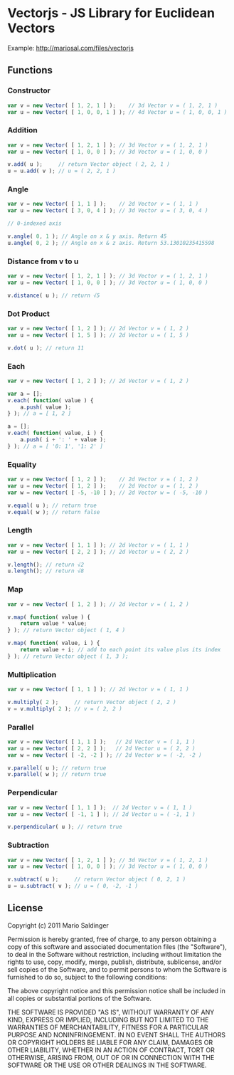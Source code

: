 # Vectorjs - JS Library for Euclidean Vectors #

Example: <http://mariosal.com/files/vectorjs>

## Functions ##

### Constructor ###

```javascript
var v = new Vector( [ 1, 2, 1 ] );    // 3d Vector v = ( 1, 2, 1 )
var u = new Vector( [ 1, 0, 0, 1 ] ); // 4d Vector u = ( 1, 0, 0, 1 )
```

### Addition ###

```javascript
var v = new Vector( [ 1, 2, 1 ] ); // 3d Vector v = ( 1, 2, 1 )
var u = new Vector( [ 1, 0, 0 ] ); // 3d Vector u = ( 1, 0, 0 )

v.add( u );     // return Vector object ( 2, 2, 1 )
u = u.add( v ); // u = ( 2, 2, 1 )
```

### Angle ###

```javascript
var v = new Vector( [ 1, 1 ] );    // 2d Vector v = ( 1, 1 )
var u = new Vector( [ 3, 0, 4 ] ); // 3d Vector u = ( 3, 0, 4 )

// 0-indexed axis

v.angle( 0, 1 ); // Angle on x & y axis. Return 45
u.angle( 0, 2 ); // Angle on x & z axis. Return 53.13010235415598
```

### Distance from v to u ###

```javascript
var v = new Vector( [ 1, 2, 1 ] ); // 3d Vector v = ( 1, 2, 1 )
var u = new Vector( [ 1, 0, 0 ] ); // 3d Vector u = ( 1, 0, 0 )

v.distance( u ); // return √5
```

### Dot Product ###

```javascript
var v = new Vector( [ 1, 2 ] ); // 2d Vector v = ( 1, 2 )
var u = new Vector( [ 1, 5 ] ); // 2d Vector u = ( 1, 5 )

v.dot( u ); // return 11
```

### Each ###

```javascript
var v = new Vector( [ 1, 2 ] ); // 2d Vector v = ( 1, 2 )

var a = [];
v.each( function( value ) {
    a.push( value );
} ); // a = [ 1, 2 ]

a = [];
v.each( function( value, i ) {
    a.push( i + ': ' + value );
} ); // a = [ '0: 1', '1: 2' ]
```

### Equality ###

```javascript
var v = new Vector( [ 1, 2 ] );    // 2d Vector v = ( 1, 2 )
var u = new Vector( [ 1, 2 ] );    // 2d Vector u = ( 1, 2 )
var w = new Vector( [ -5, -10 ] ); // 2d Vector w = ( -5, -10 )

v.equal( u ); // return true
v.equal( w ); // return false
```

### Length ###

```javascript
var v = new Vector( [ 1, 1 ] ); // 2d Vector v = ( 1, 1 )
var u = new Vector( [ 2, 2 ] ); // 2d Vector u = ( 2, 2 )

v.length(); // return √2
u.length(); // return √8
```

### Map ###

```javascript
var v = new Vector( [ 1, 2 ] ); // 2d Vector v = ( 1, 2 )

v.map( function( value ) {
    return value * value;
} ); // return Vector object ( 1, 4 )

v.map( function( value, i ) {
    return value + i; // add to each point its value plus its index
} ); // return Vector object ( 1, 3 ); 
```

### Multiplication ###

```javascript
var v = new Vector( [ 1, 1 ] ); // 2d Vector v = ( 1, 1 )

v.multiply( 2 );     // return Vector object ( 2, 2 )
v = v.multiply( 2 ); // v = ( 2, 2 )
```

### Parallel ###

```javascript
var v = new Vector( [ 1, 1 ] );   // 2d Vector v = ( 1, 1 )
var u = new Vector( [ 2, 2 ] );   // 2d Vector u = ( 2, 2 )
var w = new Vector( [ -2, -2 ] ); // 2d Vector w = ( -2, -2 )

v.parallel( u ); // return true
v.parallel( w ); // return true
```

### Perpendicular ###

```javascript
var v = new Vector( [ 1, 1 ] );  // 2d Vector v = ( 1, 1 )
var u = new Vector( [ -1, 1 ] ); // 2d Vector u = ( -1, 1 )

v.perpendicular( u ); // return true
```

### Subtraction ###

```javascript
var v = new Vector( [ 1, 2, 1 ] ); // 3d Vector v = ( 1, 2, 1 )
var u = new Vector( [ 1, 0, 0 ] ); // 3d Vector u = ( 1, 0, 0 )

v.subtract( u );     // return Vector object ( 0, 2, 1 )
u = u.subtract( v ); // u = ( 0, -2, -1 )
```

## License ##

Copyright (c) 2011 Mario Saldinger

Permission is hereby granted, free of charge, to any person obtaining a copy of this software and associated documentation files (the "Software"), to deal in the Software without restriction, including without limitation the rights to use, copy, modify, merge, publish, distribute, sublicense, and/or sell copies of the Software, and to permit persons to whom the Software is furnished to do so, subject to the following conditions:

The above copyright notice and this permission notice shall be included in all copies or substantial portions of the Software.

THE SOFTWARE IS PROVIDED "AS IS", WITHOUT WARRANTY OF ANY KIND, EXPRESS OR IMPLIED, INCLUDING BUT NOT LIMITED TO THE WARRANTIES OF MERCHANTABILITY, FITNESS FOR A PARTICULAR PURPOSE AND NONINFRINGEMENT. IN NO EVENT SHALL THE AUTHORS OR COPYRIGHT HOLDERS BE LIABLE FOR ANY CLAIM, DAMAGES OR OTHER LIABILITY, WHETHER IN AN ACTION OF CONTRACT, TORT OR OTHERWISE, ARISING FROM, OUT OF OR IN CONNECTION WITH THE SOFTWARE OR THE USE OR OTHER DEALINGS IN THE SOFTWARE.

